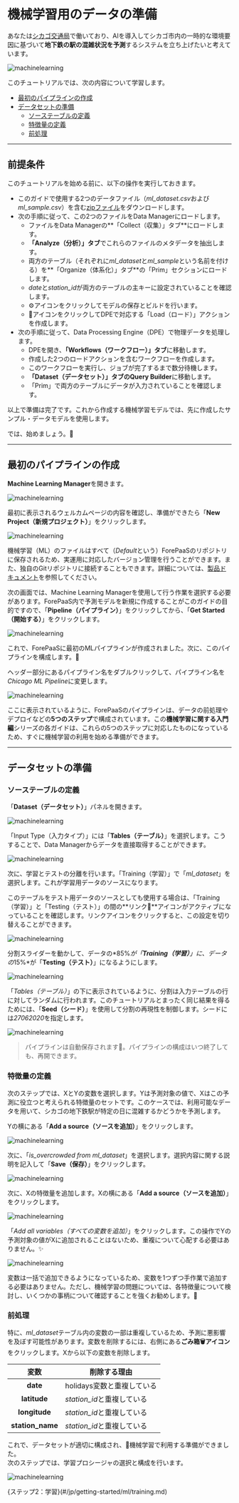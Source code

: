 # 機械学習用のデータの準備

あなたは[シカゴ交通局](https://www.transitchicago.com/about/)で働いており、AIを導入してシカゴ市内の一時的な環境要因に基づいて**地下鉄の駅の混雑状況を予測**するシステムを立ち上げたいと考えています。 

![machinelearning](picts/cta.jpg)

このチュートリアルでは、次の内容について学習します。
* [最初のパイプラインの作成](jp/getting-started/ml/dataset.md?id=build-your-first-pipeline)
* [データセットの準備](jp/getting-started/ml/dataset.md?id=prepare-your-datasets)
  * [ソーステーブルの定義](jp/getting-started/ml/dataset.md?id=define-the-source-tables)
  * [特徴量の定義](jp/getting-started/ml/dataset.md?id=define-the-features)
  * [前処理](jp/getting-started/ml/dataset.md?id=pre-processing)
  
---
## 前提条件

このチュートリアルを始める前に、以下の操作を実行しておきます。 

* このガイドで使用する2つのデータファイル（*ml_dataset.csv*および*ml_sample.csv*）を含む[zipファイル](https://www.dropbox.com/s/ebiforzq20tjos0/ml-data-csv.zip?dl=1)をダウンロードします。
* 次の手順に従って、この2つのファイルをData Managerにロードします。
  * ファイルをData Managerの**「Collect（収集）」タブ**にロードします。
  * **「Analyze（分析）」タブ**でこれらのファイルのメタデータを抽出します。
  * 両方のテーブル（それぞれに*ml_dataset*と*ml_sample*という名前を付ける）を**「Organize（体系化）」タブ**の「Prim」セクションにロードします。
  * *date*と*station_id*が両方のテーブルの主キーに設定されていることを確認します。
  * ⚙️アイコンをクリックしてモデルの保存とビルドを行います。
  * 🔧アイコンをクリックしてDPEで対応する「Load（ロード）」アクションを作成します。
* 次の手順に従って、Data Processing Engine（DPE）で物理データを処理します。
  * DPEを開き、**「Workflows（ワークフロー）」タブ**に移動します。
  * 作成した2つのロードアクションを含むワークフローを作成します。
  * このワークフローを実行し、ジョブが完了するまで数分待機します。
  * **「Dataset（データセット）」タブのQuery Builder**に移動します。
  * 「Prim」で両方のテーブルにデータが入力されていることを確認します。

以上で準備は完了です。これから作成する機械学習モデルでは、先に作成したサンプル・データモデルを使用します。

では、始めましょう。🏃

---
## 最初のパイプラインの作成
**Machine Learning Manager**を開きます。

![machinelearning](picts/mlm.png)

最初に表示されるウェルカムページの内容を確認し、準備ができたら「**New Project（新規プロジェクト）**」をクリックします。

![machinelearning](picts/welcome-page.png)

機械学習（ML）のファイルはすべて（*Default*という）ForePaaSのリポジトリに保存されるため、実運用に対応したバージョン管理を行うことができます。また、独自のGitリポジトリに接続することもできます。詳細については、[製品ドキュメント](/jp/product/ml/pipelines/index.md?id=pipeline-repositories)を参照してください。

次の画面では、Machine Learning Managerを使用して行う作業を選択する必要があります。ForePaaS内で予測モデルを新規に作成することがこのガイドの目的ですので、「**Pipeline（パイプライン）**」をクリックしてから、「**Get Started（開始する）**」をクリックします。 

![machinelearning](picts/start-your-project.png)

これで、ForePaaSに最初のMLパイプラインが作成されました。次に、このパイプラインを構成します。🔩   

ヘッダー部分にあるパイプライン名をダブルクリックして、パイプライン名を*Chicago ML Pipeline*に変更します。

![machinelearning](picts/rename.png)

ここに表示されているように、ForePaaSのパイプラインは、データの前処理やデプロイなどの**5つのステップ**で構成されています。この**機械学習に関する入門編**シリーズの各ガイドは、これらの5つのステップに対応したものになっているため、すぐに機械学習の利用を始める準備ができます。

---
## データセットの準備
### ソーステーブルの定義
「**Dataset（データセット）**」パネルを開きます。

![machinelearning](picts/dataset-open.png)

「Input Type（入力タイプ）」には「**Tables（テーブル）**」を選択します。こうすることで、Data Managerからデータを直接取得することができます。

![machinelearning](picts/dataset-input-type.png)

次に、学習とテストの分離を行います。「Training（学習）」で「*ml_dataset*」を選択します。これが学習用データのソースになります。 

このテーブルをテスト用データのソースとしても使用する場合は、「Training（学習）」と「Testing（テスト）」の間の**リンク🔗**アイコンがアクティブになっていることを確認します。リンクアイコンをクリックすると、この設定を切り替えることができます。

![machinelearning](picts/dataset-train-test-split.png)

分割スライダーを動かして、データの*85%*が「**Training（学習）**」に、データの*15%*が「**Testing（テスト）**」になるようにします。

![machinelearning](picts/dataset-train-test-split2.png)

「*Tables（テーブル）*」の下に表示されているように、分割は入力テーブルの行に対してランダムに行われます。このチュートリアルとまったく同じ結果を得るためには、「**Seed（シード）**」を使用して分割の再現性を制御します。シードには*27062020*を指定します。

![machinelearning](picts/dataset-train-test-split3.png)

> パイプラインは自動保存されます💾。パイプラインの構成はいつ終了しても、再開できます。

### 特徴量の定義
次のステップでは、XとYの変数を選択します。Yは予測対象の値で、Xはこの予測に役立つと考えられる特徴量のセットです。このケースでは、利用可能なデータを用いて、シカゴの地下鉄駅が特定の日に混雑するかどうかを予測します。 

Yの横にある「**Add a source（ソースを追加）**」をクリックします。

![machinelearning](picts/dataset-add-y.png)

次に、「*is_overcrowded from ml_dataset*」を選択します。選択内容に関する説明を記入して「**Save（保存）**」をクリックします。 

![machinelearning](picts/dataset-add-y2.png)

次に、Xの特徴量を追加します。Xの横にある「**Add a source（ソースを追加）**」をクリックします。

![machinelearning](picts/dataset-add-x.png)

「*Add all variables（すべての変数を追加）*」をクリックします。この操作でYの予測対象の値がXに追加されることはないため、重複について心配する必要はありません。✨

![machinelearning](picts/dataset-add-x2.png)

変数は一括で追加できるようになっているため、変数を1つずつ手作業で追加する必要はありません。ただし、機械学習の問題については、各特徴量について検討し、いくつかの事柄について確認することを強くお勧めします。👀

### 前処理
特に、*ml_dataset*テーブル内の変数の一部は重複しているため、予測に悪影響を及ぼす可能性があります。変数を削除するには、右側にある**ごみ箱🗑️アイコン**をクリックします。Xから以下の変数を削除します。

|                変数                                 | 削除する理由         | 
| :------------------------------: | -------------------------- | 
|             **date**      | holidays変数と重複している                     | 
|            **latitude**              | *station_id*と重複している                             | 
|            **longitude**  | *station_id*と重複している                             |
|            **station_name**               | *station_id*と重複している                     | 

これで、データセットが適切に構成され、🤖機械学習で利用する準備ができました。  
次のステップでは、学習プロシージャの選択と構成を行います。

![machinelearning](picts/next-step.png)

{ステップ2：学習}(#/jp/getting-started/ml/training.md)